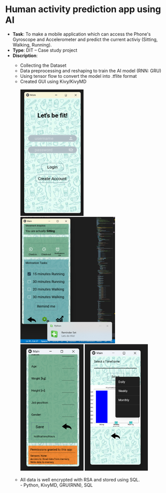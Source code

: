 # Human activity prediction app using AI

- <strong>Task</strong>: To make a mobile application which can access the Phone's Gyroscope and Accelerometer and predict the current activiy (Sitting, Walking, Running).
- <strong>Type</strong>: DIT – Case study project
- <strong>Discription</strong>:
<ul><ul>
<li>Collecting the Dataset</li>
<li>Data preprocessing and reshaping to train the AI model (RNN: GRU)</li>
<li>Using tensor flow to convert the model into .tflite format</li>
 <li>Created GUI using Kivy/KivyMD</li></br>
 <div class="row">
  <div class="column">
<img src = "https://github.com/kirtansoni1/Project_Portfolio/blob/771a6270a8eea3fa2e3fb80da5d26236617c6a2a/Activity%20prediction%20app%20using%20AI/Project%20Screenshots/Login%20Page.png" width = "200" height = "400">
<img src = "https://github.com/kirtansoni1/Project_Portfolio/blob/fd3570e971eddee554186846fa2f8b3a7c40d871/Activity%20prediction%20app%20using%20AI/Project%20Screenshots/Main%20Page.png" width = "300" height = "400">
<img src = "https://github.com/kirtansoni1/Project_Portfolio/blob/a0539aae31d41f16c9b27bb7660d0236ab83081a/Activity%20prediction%20app%20using%20AI/Project%20Screenshots/Settings%20Page.png" width = "200" height = "400">
<img src = "https://github.com/kirtansoni1/Project_Portfolio/blob/aff67550ef71c53dcfcbc2744f80a8ee6837fc57/Activity%20prediction%20app%20using%20AI/Project%20Screenshots/Activity%20stats%20page.png" width = "200" height = "400">
  </div></br>
  <li>All data is well encrypted with RSA and stored using SQL.</li>
- Python, KivyMD, GRU(RNN), SQL
